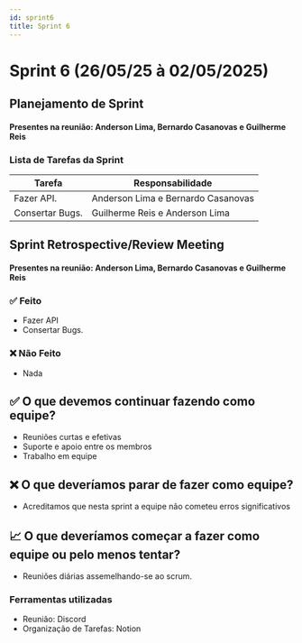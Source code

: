 ```yaml
---
id: sprint6
title: Sprint 6
---
```

# Sprint 6 (26/05/25 à 02/05/2025)

## Planejamento de Sprint

#### Presentes na reunião: Anderson Lima, Bernardo Casanovas e Guilherme Reis

### Lista de Tarefas da Sprint

| Tarefa                                                                                       | Responsabilidade |
| -------------------------------------------------------------------------------------------- | ---------------- |
| Fazer API.                                                                    | Anderson Lima e Bernardo Casanovas            |
| Consertar Bugs.                                          | Guilherme Reis e Anderson Lima              |


## Sprint Retrospective/Review Meeting

#### Presentes na reunião: Anderson Lima, Bernardo Casanovas e Guilherme Reis

### ✅ Feito
- Fazer API
- Consertar Bugs. 

### ❌ Não Feito
- Nada


## ✅ O que devemos continuar fazendo como equipe?
- Reuniões curtas e efetivas
- Suporte e apoio entre os membros
- Trabalho em equipe

## ❌ O que deveríamos parar de fazer como equipe?
- Acreditamos que nesta sprint a equipe não cometeu erros significativos


## 📈 O que deveríamos começar a fazer como equipe ou pelo menos tentar?
- Reuniões diárias assemelhando-se ao scrum.


### Ferramentas utilizadas

- Reunião: Discord
- Organização de Tarefas: Notion

